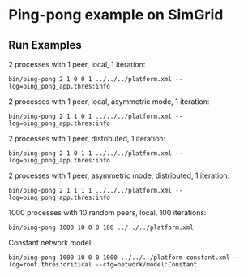 # Ping-pong example on SimGrid

## Run Examples

2 processes with 1 peer, local, 1 iteration:

```
bin/ping-pong 2 1 0 0 1 ../../../platform.xml --log=ping_pong_app.thres:info
```

2 processes with 1 peer, local, asymmetric mode, 1 iteration:

```
bin/ping-pong 2 1 1 0 1 ../../../platform.xml --log=ping_pong_app.thres:info
```

2 processes with 1 peer, distributed, 1 iteration:

```
bin/ping-pong 2 1 0 1 1 ../../../platform.xml --log=ping_pong_app.thres:info
```

2 processes with 1 peer, asymmetric mode, distributed, 1 iteration:

```
bin/ping-pong 2 1 1 1 1 ../../../platform.xml --log=ping_pong_app.thres:info
```

1000 processes with 10 random peers, local, 100 iterations:

```
bin/ping-pong 1000 10 0 0 100 ../../../platform.xml
```

Constant network model:

```
bin/ping-pong 1000 10 0 0 1000 ../../../platform-constant.xml --log=root.thres:critical --cfg=network/model:Constant
```